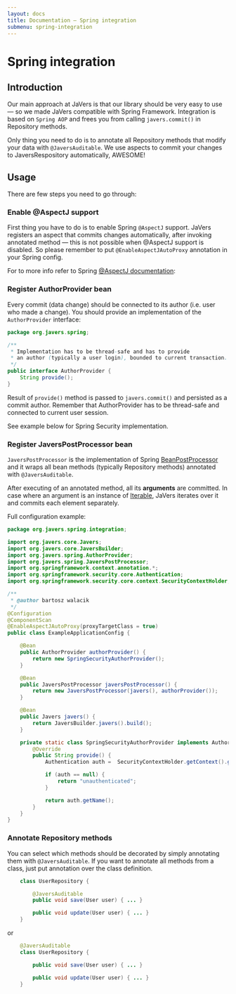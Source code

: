 ```yaml
---
layout: docs
title: Documentation — Spring integration
submenu: spring-integration
---
```


# Spring integration

<h2 name="introduction">Introduction</h2>

Our main approach at JaVers is that our library should be very easy to use — so we made JaVers compatible with
Spring Framework. Integration is based on `Spring AOP` and frees you from calling `javers.commit()` in Repository methods.

Only thing you need to do
is to annotate all Repository methods that modify your data with `@JaversAuditable`.
We use aspects to commit your changes to JaversRespository automatically, AWESOME!

<h2 name="usage">Usage</h2>

There are few steps you need to go through:

<h3>Enable @AspectJ support</h3>

First thing you have to do is to enable Spring `@AspectJ` support.
JaVers registers an aspect that commits changes automatically, after invoking annotated
method — this is not possible when @AspectJ support is disabled.
So please remember to put `@EnableAspectJAutoProxy` annotation in your Spring config.

For to more info refer to Spring [@AspectJ documentation](http://docs.spring.io/spring/docs/current/spring-framework-reference/html/aop.html#aop-ataspectj):

<h3>Register AuthorProvider bean</h3>

Every commit (data change) should be connected to its author (i.e. user who made a change).
You should provide an implementation of the `AuthorProvider` interface:

```java
package org.javers.spring;

/**
 * Implementation has to be thread-safe and has to provide
 * an author (typically a user login), bounded to current transaction.
 */
public interface AuthorProvider {
    String provide();
}
```

Result of `provide()` method is passed to `javers.commit()`
and persisted as a commit author.
Remember that AuthorProvider has to be thread-safe and connected to current user session.

See example below for Spring Security implementation.

<h3>Register JaversPostProcessor bean</h3>

`JaversPostProcessor` is the implementation of Spring
[BeanPostProcessor](http://docs.spring.io/spring/docs/current/javadoc-api/org/springframework/beans/factory/config/BeanPostProcessor.html)
and it wraps all bean methods (typically Repository methods) annotated with `@JaversAuditable`.

After executing of an annotated method, all its **arguments** are committed.
In case where an argument is an instance of [Iterable](http://docs.oracle.com/javase/7/docs/api/java/lang/Iterable.html),
JaVers iterates over it and commits each element separately.

Full configuration example:

```java
package org.javers.spring.integration;

import org.javers.core.Javers;
import org.javers.core.JaversBuilder;
import org.javers.spring.AuthorProvider;
import org.javers.spring.JaversPostProcessor;
import org.springframework.context.annotation.*;
import org.springframework.security.core.Authentication;
import org.springframework.security.core.context.SecurityContextHolder;

/**
 * @author bartosz walacik
 */
@Configuration
@ComponentScan
@EnableAspectJAutoProxy(proxyTargetClass = true)
public class ExampleApplicationConfig {

    @Bean
    public AuthorProvider authorProvider() {
        return new SpringSecurityAuthorProvider();
    }

    @Bean
    public JaversPostProcessor javersPostProcessor() {
        return new JaversPostProcessor(javers(), authorProvider());
    }

    @Bean
    public Javers javers() {
        return JaversBuilder.javers().build();
    }

    private static class SpringSecurityAuthorProvider implements AuthorProvider {
        @Override
        public String provide() {
            Authentication auth =  SecurityContextHolder.getContext().getAuthentication();

            if (auth == null) {
                return "unauthenticated";
            }

            return auth.getName();
        }
    }
}
```

<h3>Annotate Repository methods</h3>

You can select which methods should be decorated by simply annotating them with `@JaversAuditable`.
If you want to annotate all methods from a class, just put annotation over the class definition.


```java
    class UserRepository {

        @JaversAuditable
        public void save(User user) { ... }

        public void update(User user) { ... }
    }
```

or

```java
    @JaversAuditable
    class UserRepository {

        public void save(User user) { ... }

        public void update(User user) { ... }
    }

```